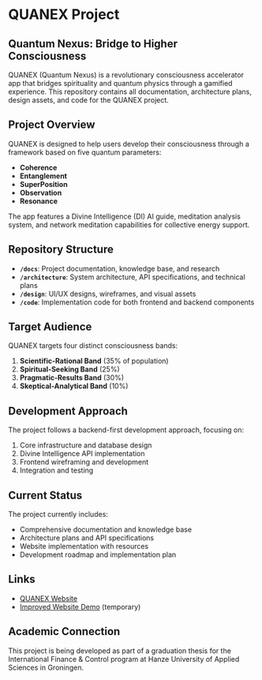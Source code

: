 # QUANEX Project

## Quantum Nexus: Bridge to Higher Consciousness

QUANEX (Quantum Nexus) is a revolutionary consciousness accelerator app that bridges spirituality and quantum physics through a gamified experience. This repository contains all documentation, architecture plans, design assets, and code for the QUANEX project.

## Project Overview

QUANEX is designed to help users develop their consciousness through a framework based on five quantum parameters:
- **Coherence**
- **Entanglement**
- **SuperPosition**
- **Observation**
- **Resonance**

The app features a Divine Intelligence (DI) AI guide, meditation analysis system, and network meditation capabilities for collective energy support.

## Repository Structure

- **`/docs`**: Project documentation, knowledge base, and research
- **`/architecture`**: System architecture, API specifications, and technical plans
- **`/design`**: UI/UX designs, wireframes, and visual assets
- **`/code`**: Implementation code for both frontend and backend components

## Target Audience

QUANEX targets four distinct consciousness bands:
1. **Scientific-Rational Band** (35% of population)
2. **Spiritual-Seeking Band** (25%)
3. **Pragmatic-Results Band** (30%)
4. **Skeptical-Analytical Band** (10%)

## Development Approach

The project follows a backend-first development approach, focusing on:
1. Core infrastructure and database design
2. Divine Intelligence API implementation
3. Frontend wireframing and development
4. Integration and testing

## Current Status

The project currently includes:
- Comprehensive documentation and knowledge base
- Architecture plans and API specifications
- Website implementation with resources
- Development roadmap and implementation plan

## Links

- [QUANEX Website](https://lunwtdci.manus.space/)
- [Improved Website Demo](http://3000-i7fiup7p43yzy3orsfz5e-592b786e.manus.computer) (temporary)

## Academic Connection

This project is being developed as part of a graduation thesis for the International Finance & Control program at Hanze University of Applied Sciences in Groningen.
